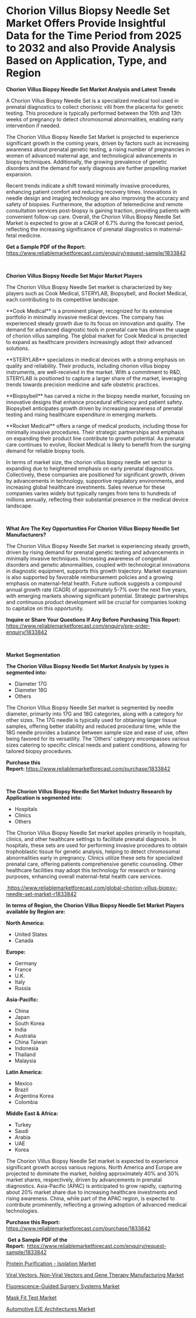 <p><h1>Chorion Villus Biopsy Needle Set Market Offers Provide Insightful Data for the Time Period from 2025 to 2032 and also Provide Analysis Based on Application, Type, and Region</h1></p><p><strong>Chorion Villus Biopsy Needle Set Market Analysis and Latest Trends</strong></p>
<p><p>A Chorion Villus Biopsy Needle Set is a specialized medical tool used in prenatal diagnostics to collect chorionic villi from the placenta for genetic testing. This procedure is typically performed between the 10th and 13th weeks of pregnancy to detect chromosomal abnormalities, enabling early intervention if needed. </p><p>The Chorion Villus Biopsy Needle Set Market is projected to experience significant growth in the coming years, driven by factors such as increasing awareness about prenatal genetic testing, a rising number of pregnancies in women of advanced maternal age, and technological advancements in biopsy techniques. Additionally, the growing prevalence of genetic disorders and the demand for early diagnosis are further propelling market expansion. </p><p>Recent trends indicate a shift toward minimally invasive procedures, enhancing patient comfort and reducing recovery times. Innovations in needle design and imaging technology are also improving the accuracy and safety of biopsies. Furthermore, the adoption of telemedicine and remote consultation services post-biopsy is gaining traction, providing patients with convenient follow-up care. Overall, the Chorion Villus Biopsy Needle Set Market is expected to grow at a CAGR of 6.7% during the forecast period, reflecting the increasing significance of prenatal diagnostics in maternal-fetal medicine.</p></p>
<p><strong>Get a Sample PDF of the Report:&nbsp;</strong> <a href="https://www.reliablemarketforecast.com/enquiry/request-sample/1833842?utm_campaign=2011&utm_medium=2&utm_source=Github&utm_content=ia&utm_term=01012025&utm_id=chorion-villus-biopsy-needle-set">https://www.reliablemarketforecast.com/enquiry/request-sample/1833842</a></p>
<p>&nbsp;</p>
<p><strong>Chorion Villus Biopsy Needle Set Major Market Players</strong></p>
<p><p>The Chorion Villus Biopsy Needle Set market is characterized by key players such as Cook Medical, STERYLAB, Biopsybell, and Rocket Medical, each contributing to its competitive landscape.</p><p>**Cook Medical** is a prominent player, recognized for its extensive portfolio in minimally invasive medical devices. The company has experienced steady growth due to its focus on innovation and quality. The demand for advanced diagnostic tools in prenatal care has driven the usage of chorion villus sampling. The global market for Cook Medical is projected to expand as healthcare providers increasingly adopt their advanced solutions.</p><p>**STERYLAB** specializes in medical devices with a strong emphasis on quality and reliability. Their products, including chorion villus biopsy instruments, are well-received in the market. With a commitment to R&D, STERYLAB is positioned to capture a larger share of the market, leveraging trends towards precision medicine and safe obstetric practices.</p><p>**Biopsybell** has carved a niche in the biopsy needle market, focusing on innovative designs that enhance procedural efficiency and patient safety. Biopsybell anticipates growth driven by increasing awareness of prenatal testing and rising healthcare expenditure in emerging markets.</p><p>**Rocket Medical** offers a range of medical products, including those for minimally invasive procedures. Their strategic partnerships and emphasis on expanding their product line contribute to growth potential. As prenatal care continues to evolve, Rocket Medical is likely to benefit from the surging demand for reliable biopsy tools.</p><p>In terms of market size, the chorion villus biopsy needle set sector is expanding due to heightened emphasis on early prenatal diagnostics. Collectively, these companies are positioned for significant growth, driven by advancements in technology, supportive regulatory environments, and increasing global healthcare investments. Sales revenue for these companies varies widely but typically ranges from tens to hundreds of millions annually, reflecting their substantial presence in the medical device landscape.</p></p>
<p>&nbsp;</p>
<p><strong>What Are The Key Opportunities For Chorion Villus Biopsy Needle Set Manufacturers?</strong></p>
<p><p>The Chorion Villus Biopsy Needle Set market is experiencing steady growth, driven by rising demand for prenatal genetic testing and advancements in minimally invasive techniques. Increasing awareness of congenital disorders and genetic abnormalities, coupled with technological innovations in diagnostic equipment, supports this growth trajectory. Market expansion is also supported by favorable reimbursement policies and a growing emphasis on maternal-fetal health. Future outlook suggests a compound annual growth rate (CAGR) of approximately 5-7% over the next five years, with emerging markets showing significant potential. Strategic partnerships and continuous product development will be crucial for companies looking to capitalize on this opportunity.</p></p>
<p><strong>Inquire or Share Your Questions If Any Before Purchasing This Report:</strong> <a href="https://www.reliablemarketforecast.com/enquiry/pre-order-enquiry/1833842?utm_campaign=2011&utm_medium=2&utm_source=Github&utm_content=ia&utm_term=01012025&utm_id=chorion-villus-biopsy-needle-set">https://www.reliablemarketforecast.com/enquiry/pre-order-enquiry/1833842</a></p>
<p>&nbsp;</p>
<p><strong>Market Segmentation</strong></p>
<p><strong>The Chorion Villus Biopsy Needle Set Market Analysis by types is segmented into:</strong></p>
<p><ul><li>Diameter 17G</li><li>Diameter 18G</li><li>Others</li></ul></p>
<p><p>The Chorion Villus Biopsy Needle Set market is segmented by needle diameter, primarily into 17G and 18G categories, along with a category for other sizes. The 17G needle is typically used for obtaining larger tissue samples, offering better stability and reduced procedural time, while the 18G needle provides a balance between sample size and ease of use, often being favored for its versatility. The 'Others' category encompasses various sizes catering to specific clinical needs and patient conditions, allowing for tailored biopsy procedures.</p></p>
<p><strong>Purchase this Report:&nbsp;</strong><a href="https://www.reliablemarketforecast.com/purchase/1833842?utm_campaign=2011&utm_medium=2&utm_source=Github&utm_content=ia&utm_term=01012025&utm_id=chorion-villus-biopsy-needle-set">https://www.reliablemarketforecast.com/purchase/1833842</a></p>
<p>&nbsp;</p>
<p><strong>The Chorion Villus Biopsy Needle Set Market Industry Research by Application is segmented into:</strong></p>
<p><ul><li>Hospitals</li><li>Clinics</li><li>Others</li></ul></p>
<p><p>The Chorion Villus Biopsy Needle Set market applies primarily in hospitals, clinics, and other healthcare settings to facilitate prenatal diagnosis. In hospitals, these sets are used for performing invasive procedures to obtain trophoblastic tissue for genetic analysis, helping to detect chromosomal abnormalities early in pregnancy. Clinics utilize these sets for specialized prenatal care, offering patients comprehensive genetic counseling. Other healthcare facilities may adopt this technology for research or training purposes, enhancing overall maternal-fetal health care services.</p></p>
<p><a href="https://www.reliablemarketforecast.com/global-chorion-villus-biopsy-needle-set-market-r1833842?utm_campaign=2011&utm_medium=2&utm_source=Github&utm_content=ia&utm_term=01012025&utm_id=chorion-villus-biopsy-needle-set">&nbsp;https://www.reliablemarketforecast.com/global-chorion-villus-biopsy-needle-set-market-r1833842</a></p>
<p><strong>In terms of Region, the Chorion Villus Biopsy Needle Set Market Players available by Region are:</strong></p>
<p>
    <p> <strong> North America: </strong>
        <ul>
            <li>United States</li>
            <li>Canada</li>
        </ul>
        </p> 
    <p> <strong> Europe: </strong>
        <ul>
            <li>Germany</li>
            <li>France</li>
            <li>U.K.</li>
            <li>Italy</li>
            <li>Russia</li>
        </ul>
        </p> 
    <p> <strong> Asia-Pacific: </strong>
        <ul>
            <li>China</li>
            <li>Japan</li>
            <li>South Korea</li>
            <li>India</li>
            <li>Australia</li>
            <li>China Taiwan</li>
            <li>Indonesia</li>
            <li>Thailand</li>
            <li>Malaysia</li>
        </ul>
        </p> 
    <p> <strong> Latin America: </strong>
        <ul>
            <li>Mexico</li>
            <li>Brazil</li>
            <li>Argentina Korea</li>
            <li>Colombia</li>
        </ul>
        </p> 
    <p> <strong> Middle East & Africa: </strong>
        <ul>
            <li>Turkey</li>
            <li>Saudi</li>
            <li>Arabia</li>
            <li>UAE</li>
            <li>Korea</li>
        </ul>
    </p>
    </p>
<p><p>The Chorion Villus Biopsy Needle Set market is expected to experience significant growth across various regions. North America and Europe are projected to dominate the market, holding approximately 40% and 30% market shares, respectively, driven by advancements in prenatal diagnostics. Asia-Pacific (APAC) is anticipated to grow rapidly, capturing about 20% market share due to increasing healthcare investments and rising awareness. China, while part of the APAC region, is expected to contribute prominently, reflecting a growing adoption of advanced medical technologies.</p></p>
<p><strong>Purchase this Report: </strong><a href="https://www.reliablemarketforecast.com/purchase/1833842?utm_campaign=2011&utm_medium=2&utm_source=Github&utm_content=ia&utm_term=01012025&utm_id=chorion-villus-biopsy-needle-set">https://www.reliablemarketforecast.com/purchase/1833842</a></p>
<p>&nbsp;<strong>Get a Sample PDF of the Report:&nbsp;&nbsp;</strong><a href="https://www.reliablemarketforecast.com/enquiry/request-sample/1833842?utm_campaign=2011&utm_medium=2&utm_source=Github&utm_content=ia&utm_term=01012025&utm_id=chorion-villus-biopsy-needle-set">https://www.reliablemarketforecast.com/enquiry/request-sample/1833842</a></p>
<p><strong></strong></p>
<p><p><a href="https://www.linkedin.com/pulse/protein-purification-isolation-market-overview-analyzing-1nmuf?utm_campaign=2011&utm_medium=2&utm_source=Github&utm_content=ia&utm_term=01012025&utm_id=chorion-villus-biopsy-needle-set">Protein Purification - Isolation Market</a></p><p><a href="https://www.linkedin.com/pulse/viral-vectors-non-viral-gene-therapy-manufacturing-market-k5c5c?utm_campaign=2011&utm_medium=2&utm_source=Github&utm_content=ia&utm_term=01012025&utm_id=chorion-villus-biopsy-needle-set">Viral Vectors, Non-Viral Vectors and Gene Therapy Manufacturing Market</a></p><p><a href="https://www.linkedin.com/pulse/fluorescence-guided-surgery-systems-market-tracking-sales-nyrhf?utm_campaign=2011&utm_medium=2&utm_source=Github&utm_content=ia&utm_term=01012025&utm_id=chorion-villus-biopsy-needle-set">Fluorescence-Guided Surgery Systems Market</a></p><p><a href="https://www.linkedin.com/pulse/navigating-global-mask-fit-test-market-landscape-trends-forecasts-i2izf?utm_campaign=2011&utm_medium=2&utm_source=Github&utm_content=ia&utm_term=01012025&utm_id=chorion-villus-biopsy-needle-set">Mask Fit Test Market</a></p><p><a href="https://www.linkedin.com/pulse/automotive-ee-architectures-market-overview-forecast-2024-2031-cmxbc?utm_campaign=2011&utm_medium=2&utm_source=Github&utm_content=ia&utm_term=01012025&utm_id=chorion-villus-biopsy-needle-set">Automotive E/E Architectures Market</a></p></p>